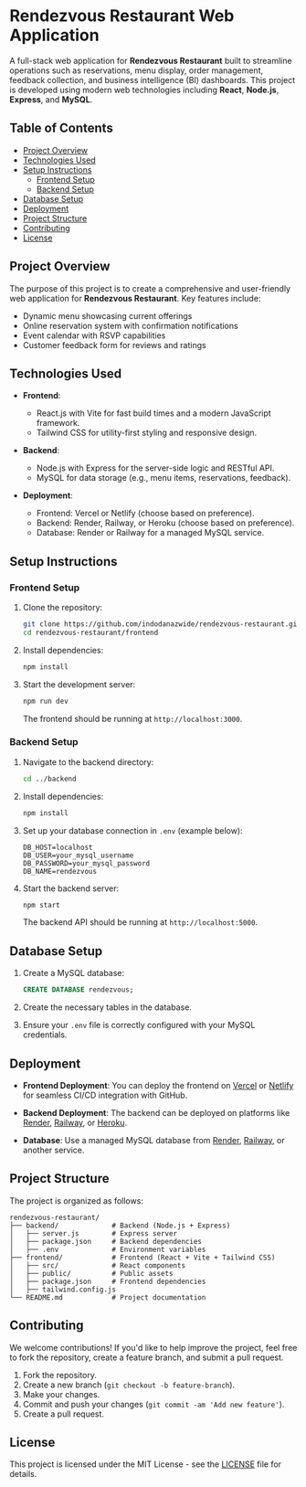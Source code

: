 # Rendezvous Restaurant Web Application

A full-stack web application for **Rendezvous Restaurant** built to streamline operations such as reservations, menu display, order management, feedback collection, and business intelligence (BI) dashboards. This project is developed using modern web technologies including **React**, **Node.js**, **Express**, and **MySQL**.

## Table of Contents

- [Project Overview](#project-overview)
- [Technologies Used](#technologies-used)
- [Setup Instructions](#setup-instructions)
  - [Frontend Setup](#frontend-setup)
  - [Backend Setup](#backend-setup)
- [Database Setup](#database-setup)
- [Deployment](#deployment)
- [Project Structure](#project-structure)
- [Contributing](#contributing)
- [License](#license)

## Project Overview

The purpose of this project is to create a comprehensive and user-friendly web application for **Rendezvous Restaurant**. Key features include:

- Dynamic menu showcasing current offerings
- Online reservation system with confirmation notifications
- Event calendar with RSVP capabilities
- Customer feedback form for reviews and ratings

## Technologies Used

- **Frontend**:
  - React.js with Vite for fast build times and a modern JavaScript framework.
  - Tailwind CSS for utility-first styling and responsive design.
  
- **Backend**:
  - Node.js with Express for the server-side logic and RESTful API.
  - MySQL for data storage (e.g., menu items, reservations, feedback).
  
- **Deployment**:
  - Frontend: Vercel or Netlify (choose based on preference).
  - Backend: Render, Railway, or Heroku (choose based on preference).
  - Database: Render or Railway for a managed MySQL service.

## Setup Instructions

### Frontend Setup

1. Clone the repository:
   ```bash
   git clone https://github.com/indodanazwide/rendezvous-restaurant.git
   cd rendezvous-restaurant/frontend
   ```

2. Install dependencies:
   ```bash
   npm install
   ```

3. Start the development server:
   ```bash
   npm run dev
   ```

   The frontend should be running at `http://localhost:3000`.

### Backend Setup

1. Navigate to the backend directory:
   ```bash
   cd ../backend
   ```

2. Install dependencies:
   ```bash
   npm install
   ```

3. Set up your database connection in `.env` (example below):
   ```plaintext
   DB_HOST=localhost
   DB_USER=your_mysql_username
   DB_PASSWORD=your_mysql_password
   DB_NAME=rendezvous
   ```

4. Start the backend server:
   ```bash
   npm start
   ```

   The backend API should be running at `http://localhost:5000`.

## Database Setup

1. Create a MySQL database:
   ```sql
   CREATE DATABASE rendezvous;
   ```

2. Create the necessary tables in the database.

3. Ensure your `.env` file is correctly configured with your MySQL credentials.

## Deployment

- **Frontend Deployment**: You can deploy the frontend on [Vercel](https://vercel.com) or [Netlify](https://www.netlify.com) for seamless CI/CD integration with GitHub.
  
- **Backend Deployment**: The backend can be deployed on platforms like [Render](https://render.com), [Railway](https://railway.app), or [Heroku](https://www.heroku.com).
  
- **Database**: Use a managed MySQL database from [Render](https://render.com), [Railway](https://railway.app), or another service.

## Project Structure

The project is organized as follows:

```
rendezvous-restaurant/
├── backend/             # Backend (Node.js + Express)
│   ├── server.js        # Express server
│   ├── package.json     # Backend dependencies
│   ├── .env             # Environment variables
├── frontend/            # Frontend (React + Vite + Tailwind CSS)
│   ├── src/             # React components
│   ├── public/          # Public assets
│   ├── package.json     # Frontend dependencies
│   ├── tailwind.config.js
└── README.md            # Project documentation
```

## Contributing

We welcome contributions! If you'd like to help improve the project, feel free to fork the repository, create a feature branch, and submit a pull request.

1. Fork the repository.
2. Create a new branch (`git checkout -b feature-branch`).
3. Make your changes.
4. Commit and push your changes (`git commit -am 'Add new feature'`).
5. Create a pull request.

## License

This project is licensed under the MIT License - see the [LICENSE](LICENSE) file for details.
